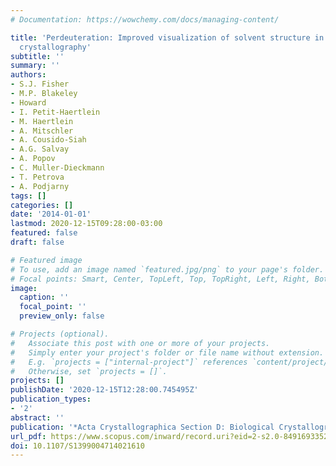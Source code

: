 ```yaml
---
# Documentation: https://wowchemy.com/docs/managing-content/

title: 'Perdeuteration: Improved visualization of solvent structure in neutron macromolecular
  crystallography'
subtitle: ''
summary: ''
authors:
- S.J. Fisher
- M.P. Blakeley
- Howard
- I. Petit-Haertlein
- M. Haertlein
- A. Mitschler
- A. Cousido-Siah
- A.G. Salvay
- A. Popov
- C. Muller-Dieckmann
- T. Petrova
- A. Podjarny
tags: []
categories: []
date: '2014-01-01'
lastmod: 2020-12-15T09:28:00-03:00
featured: false
draft: false

# Featured image
# To use, add an image named `featured.jpg/png` to your page's folder.
# Focal points: Smart, Center, TopLeft, Top, TopRight, Left, Right, BottomLeft, Bottom, BottomRight.
image:
  caption: ''
  focal_point: ''
  preview_only: false

# Projects (optional).
#   Associate this post with one or more of your projects.
#   Simply enter your project's folder or file name without extension.
#   E.g. `projects = ["internal-project"]` references `content/project/deep-learning/index.md`.
#   Otherwise, set `projects = []`.
projects: []
publishDate: '2020-12-15T12:28:00.745495Z'
publication_types:
- '2'
abstract: ''
publication: '*Acta Crystallographica Section D: Biological Crystallography*'
url_pdf: https://www.scopus.com/inward/record.uri?eid=2-s2.0-84916933521&doi=10.1107%2fS1399004714021610&partnerID=40&md5=ff877f34bf437a62b4afb062537b3d43
doi: 10.1107/S1399004714021610
---
```

